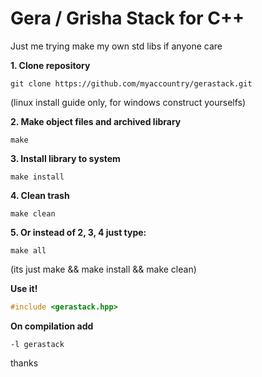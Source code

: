 # Gera / Grisha Stack for C++  
Just me trying make my own std libs if anyone care  
  
**1. Clone repository**  
```Shell
git clone https://github.com/myaccountry/gerastack.git  
```
(linux install guide only, for windows construct yourselfs)  
  
**2. Make object files and archived library**  
```Shell
make
```  
**3. Install library to system**  
```Shell
make install
```  
**4. Clean trash**  
```Shell
make clean
```  
 
**5. Or instead of 2, 3, 4 just type:**  
```Shell
make all
```  
(its just make && make install && make clean)  
  
**Use it!**  
```C++
#include <gerastack.hpp>
```  
**On compilation add**   
```Shell
-l gerastack
```  
  
thanks 
